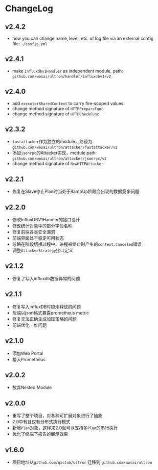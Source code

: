 # ChangeLog

## v2.4.2

- now you can change name, level, etc. of log file via an external config file: `./config.yml`
## v2.4.1

- make `Influxdbv1Handler` as independent module, path: `github.com/wosai/ultron/handler/influxdbv1/v2`
## v2.4.0

- add `executorSharedContext` to carry fire-scoped values
- change method signature of `HTTPPrepareFunc`
- change method signature of `HTTPCheckFunc`

## v2.3.2

- `fastattacker`作为独立的module，路径为`github.com/wosai/ultron/attacker/fastattacker/v2`
- 添加`jsonrpc`的Attacker实现，module path: `github.com/wosai/ultron/attacker/jsonrpc/v2`
- change method signature of `NewHTTPAttacker`

## v2.2.1

- 修复在Slave停止Plan时当处于RampUp阶段会出现的数据竞争问题

## v2.2.0

- 修改InfluxDBV1Handler的接口设计
- 修改统计对象中的部分字段名称
- 修复前端各类安全漏洞
- 前端界面处于稳定可用状态
- 忽略在阶段切换过程中、进程被终止时产生的`context.Canceled`错误
- 调整`AttackerStrategy`接口定义

## v2.1.2

- 修复了写入influxdb数据异常的问题
## v2.1.1

- 修复写入InfluxDB时锁未释放的问题
- 后端以json格式暴露prometheus metric
- 修复无法正确生成加压策略的问题
- 前端优化一堆问题

## v2.1.0

- 添加Web Portal
- 接入Prometheus

## v2.0.2

- 放弃Nested Module

## v2.0.0

- 重写了整个项目，对各种可扩展对象进行了抽象
- 2.0中有且仅有分布式执行模式
- 新增`Plan`对象，这样来2.0就可以支持多`Plan`的串行执行
- 优化了终端下报告的展示效果

## v1.6.0

- 项目地址从`github.com/qastub/ultron` 迁移到 `github.com/wosai/ultron`